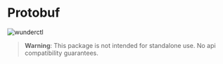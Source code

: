 # Protobuf

![wunderctl](https://img.shields.io/npm/v/@wundergraph/protobuf.svg)

> **Warning**: This package is not intended for standalone use. No api compatibility guarantees.
